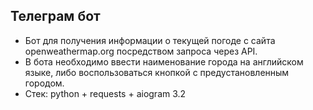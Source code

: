 ## Телеграм бот
* Бот для получения информации о текущей погоде с сайта openweathermap.org посредством запроса через API.
* В бота необходимо ввести наименование города на английском языке, либо воспользоваться кнопкой с предустановленным городом.
* Стек: python + requests + aiogram 3.2
